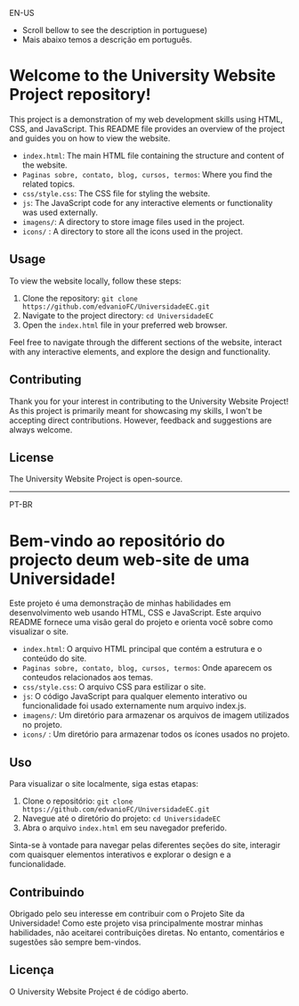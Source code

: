 EN-US
- Scroll bellow to see the description in portuguese)
- Mais abaixo temos a descrição em português.

# Welcome to the University Website Project repository! 
This project is a demonstration of my web development skills using HTML, CSS, and JavaScript. 
This README file provides an overview of the project and guides you on how to view the website.


- `index.html`: The main HTML file containing the structure and content of the website.
- `Paginas sobre, contato, blog, cursos, termos`: Where you find the related topics.
- `css/style.css`: The CSS file for styling the website.
- `js`: The JavaScript code for any interactive elements or functionality was used externally.
- `imagens/`: A directory to store image files used in the project.
- `icons/` : A directory to store all the icons used in the project.

## Usage
To view the website locally, follow these steps:

1. Clone the repository: `git clone https://github.com/edvanioFC/UniversidadeEC.git`
2. Navigate to the project directory: `cd UniversidadeEC`
3. Open the `index.html` file in your preferred web browser.

Feel free to navigate through the different sections of the website, interact with any interactive elements, and explore the design and functionality.

## Contributing
Thank you for your interest in contributing to the University Website Project! As this project is primarily meant for showcasing my skills, I won't be accepting direct contributions. However, feedback and suggestions are always welcome.

## License
The University Website Project is open-source.
_______________________________________________________________________________________________________________
PT-BR
# Bem-vindo ao repositório do projecto deum web-site de uma Universidade!
Este projeto é uma demonstração de minhas habilidades em desenvolvimento web usando HTML, CSS e JavaScript.
Este arquivo README fornece uma visão geral do projeto e orienta você sobre como visualizar o site.


- `index.html`: O arquivo HTML principal que contém a estrutura e o conteúdo do site.
- `Paginas sobre, contato, blog, cursos, termos`: Onde aparecem os conteudos relacionados aos temas.
- `css/style.css`: O arquivo CSS para estilizar o site.
- `js`: O código JavaScript para qualquer elemento interativo ou funcionalidade foi usado externamente num arquivo index.js.
- `imagens/`: Um diretório para armazenar os arquivos de imagem utilizados no projeto.
- `icons/` : Um diretório para armazenar todos os ícones usados no projeto.

## Uso
Para visualizar o site localmente, siga estas etapas:

1. Clone o repositório: `git clone https://github.com/edvanioFC/UniversidadeEC.git`
2. Navegue até o diretório do projeto: `cd UniversidadeEC`
3. Abra o arquivo `index.html` em seu navegador preferido.

Sinta-se à vontade para navegar pelas diferentes seções do site, interagir com quaisquer elementos interativos e explorar o design e a funcionalidade.

## Contribuindo
Obrigado pelo seu interesse em contribuir com o Projeto Site da Universidade! Como este projeto visa principalmente mostrar minhas habilidades, não aceitarei contribuições diretas. No entanto, comentários e sugestões são sempre bem-vindos.

## Licença
O University Website Project é de código aberto.
